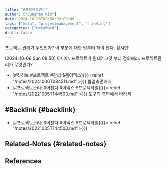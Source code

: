 ```yaml
---
title: "#프로젝트관리"
author: ["Junghan Kim"]
date: 2024-10-06T08:50:00+09:00
tags: ["meta", "projectmanagement", "fleeting"]
categories: ["MetaWord"]
draft: false
---
```


프로젝트 관리가 무엇인가? 이 부분에 대한 답부터 해야 한다. 잠시만!

<span class="timestamp-wrapper"><span class="timestamp">[2024-10-06 Sun 08:50] </span></span> 아니야. 프로젝트가 뭔데? 그것 부터 정의해라. 프로젝트관리가 무엇인가?

-   [#깃허브 #프로젝트 #관리 $둠이맥스]({{< relref "/notes/20241006T084511.md" >}}) 협업측면에서
-   [#프로젝트관리: #어젠다 #이맥스 $프로젝타일]({{< relref "/notes/20221005T144500.md" >}}) 도구의 측면에서 바라봄

<!--more-->


## #Backlink {#backlink}

-   [#프로젝트관리: #어젠다 #이맥스 $프로젝타일]({{< relref "/notes/20221005T144500.md" >}})


## Related-Notes {#related-notes}

## References

<style>.csl-entry{text-indent: -1.5em; margin-left: 1.5em;}</style><div class="csl-bib-body">
</div>
